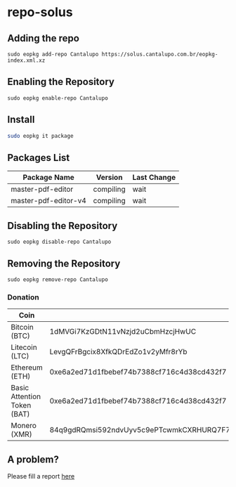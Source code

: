 # repo-solus

## Adding the repo

`sudo eopkg add-repo Cantalupo https://solus.cantalupo.com.br/eopkg-index.xml.xz`
 
## Enabling the Repository

`sudo eopkg enable-repo Cantalupo`

## Install

```bash
sudo eopkg it package
```

## Packages List

| Package Name | Version | Last Change |
| --- | --- | --- |
| master-pdf-editor | compiling | wait |
| master-pdf-editor-v4 | compiling | wait |


## Disabling the Repository

`sudo eopkg disable-repo Cantalupo`

## Removing the Repository

`sudo eopkg remove-repo Cantalupo`

### Donation

| Coin | Address |
| --- | --- |
| Bitcoin (BTC) | 1dMVGi7KzGDtN11vNzjd2uCbmHzcjHwUC |
| Litecoin (LTC) | LevgQFrBgcix8XfkQDrEdZo1v2yMfr8rYb |
| Ethereum (ETH) | 0xe6a2ed71d1fbebef74b7388cf716c4d38cd432f7 |
| Basic Attention Token (BAT) | 0xe6a2ed71d1fbebef74b7388cf716c4d38cd432f7 |
| Monero (XMR) | 84q9gdRQmsi592ndvUyv5c9ePTcwmkCXRHURQ7F7wAeeBmjJ7c7B78zbRDeHsSbSmC7gXETPSMLkkdZKEEKDxbyV8svYxgq |


## A problem?

Please fill a report [here](https://github.com/cantalupo555/repo-solus/issues/new)
